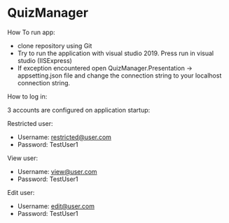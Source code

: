 # QuizManager

How To run app:

- clone repository using Git
- Try to run the application with visual studio 2019. Press run in visual studio (IISExpress)
- If exception encountered open QuizManager.Presentation -> appsetting.json file and change the connection string to your localhost connection string.

How to log in:

3 accounts are configured on application startup:


Restricted user:

- Username: restricted@user.com
- Password: TestUser1

View user:
- Username: view@user.com
- Password: TestUser1

Edit user:
- Username: edit@user.com
- Password: TestUser1
